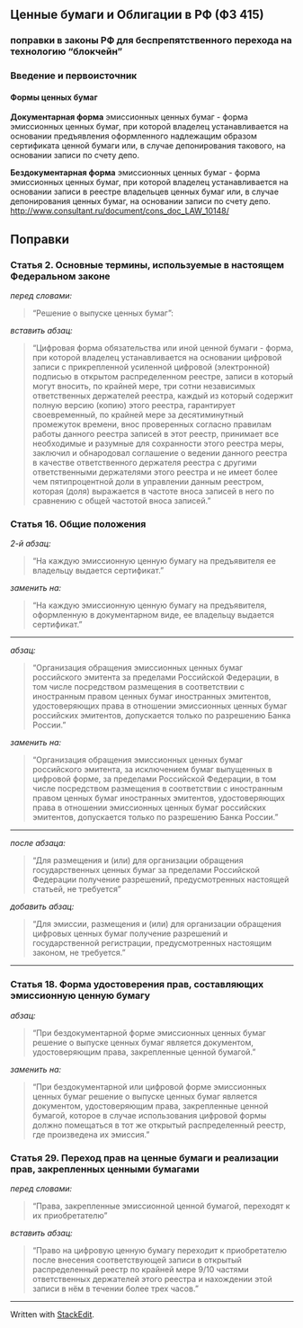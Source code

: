 ## Ценные бумаги и Облигации в РФ (ФЗ 415)
### поправки в законы РФ для беспрепятственного перехода на технологию “блокчейн”

### Введение и первоисточник
#### Формы ценных бумаг
**Документарная форма** эмиссионных ценных бумаг - форма эмиссионных ценных бумаг, при которой владелец устанавливается на основании предъявления оформленного надлежащим образом сертификата ценной бумаги или, в случае депонирования такового, на основании записи по счету депо.

**Бездокументарная форма** эмиссионных ценных бумаг - форма эмиссионных ценных бумаг, при которой владелец устанавливается на основании записи в реестре владельцев ценных бумаг или, в случае депонирования ценных бумаг, на основании записи по счету депо.
http://www.consultant.ru/document/cons_doc_LAW_10148/

## Поправки
### Статья 2. Основные термины, используемые в настоящем Федеральном законе
*перед словами:*
  > “Решение о выпуске ценных бумаг”:

*вставить абзац:*
> “Цифровая форма обязательства или иной ценной бумаги -  форма, при которой владелец устанавливается на основании цифровой записи с прикрепленной усиленной цифровой (электронной) подписью в открытом распределенном реестре, записи в который могут вносить, по крайней мере, три сотни независимых ответственных держателей реестра, каждый из который содержит полную версию (копию) этого реестра, гарантирует своевременный, по крайней мере за десятиминутный промежуток времени, внос проверенных согласно правилам работы данного реестра записей в этот реестр, принимает все необходимые и разумные для сохранности этого реестра меры, заключил и обнародовал соглашение о ведении данного реестра в качестве ответственного держателя реестра с другими ответственными держателями этого реестра и не имеет более чем пятипроцентной доли в управлении данным реестром, которая (доля) выражается в частоте вноса записей в него по сравнению с общей частотой вноса записей.”

### Статья 16. Общие положения

*2-й абзац:*
> “На каждую эмиссионную ценную бумагу на предъявителя ее владельцу выдается сертификат.”
> 
*заменить на:*
> “На каждую эмиссионную ценную бумагу на предъявителя, оформленную в документарном виде, ее владельцу выдается сертификат.”

---
*абзац:*
> “Организация обращения эмиссионных ценных бумаг российского эмитента за пределами Российской Федерации, в том числе посредством размещения в соответствии с иностранным правом ценных бумаг иностранных эмитентов, удостоверяющих права в отношении эмиссионных ценных бумаг российских эмитентов, допускается только по разрешению Банка России.”

*заменить на:*
> “Организация обращения эмиссионных ценных бумаг российского эмитента, за исключением бумаг выпущенных в цифровой форме, за пределами Российской Федерации, в том числе посредством размещения в соответствии с иностранным правом ценных бумаг иностранных эмитентов, удостоверяющих права в отношении эмиссионных ценных бумаг российских эмитентов, допускается только по разрешению Банка России.”

---
*после абзаца:*
> “Для размещения и (или) для организации обращения государственных ценных бумаг за пределами Российской Федерации получение разрешений, предусмотренных настоящей статьей, не требуется”

*добавить абзац:*
> “Для эмиссии, размещения и (или) для организации обращения цифровых ценных бумаг получение разрешений и государственной регистрации, предусмотренных настоящим законом, не требуется.”

---
### Статья 18. Форма удостоверения прав, составляющих эмиссионную ценную бумагу

*абзац:*  

> “При бездокументарной форме эмиссионных ценных бумаг решение о выпуске ценных бумаг является документом, удостоверяющим права, закрепленные ценной бумагой.”

*заменить на:*

> “При бездокументарной или цифровой форме эмиссионных ценных бумаг решение о выпуске ценных бумаг является документом, удостоверяющим права, закрепленные ценной бумагой, которое в случае использования цифровой формы должно помещаться в тот же открытый распределенный реестр, где произведена их эмиссия.”

### Статья 29. Переход прав на ценные бумаги и реализации прав, закрепленных ценными бумагами

*перед словами:*

> “Права, закрепленные эмиссионной ценной бумагой, переходят к их приобретателю”

*вставить абзац:*

> “Право на цифровую ценную бумагу переходит к приобретателю после внесения соответствующей записи в открытый распределенный реестр по крайней мере 9/10 частями ответственных держателей этого реестра и нахождении этой записи в нём в течении более трех часов.”

---

Written with [StackEdit](https://stackedit.io/).
